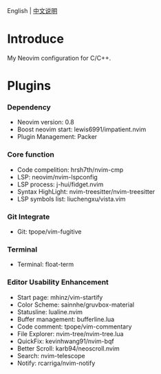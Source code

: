 

English | [中文说明](./README_zh_CN.md)

# Introduce

My Neovim configuration for C/C++.


# Plugins

### Dependency
+ Neovim version: 0.8
+ Boost neovim start: lewis6991/impatient.nvim
+ Plugin Management: Packer

### Core function

+ Code compelition: hrsh7th/nvim-cmp
+ LSP: neovim/nvim-lspconfig
+ LSP process: j-hui/fidget.nvim
+ Syntax HighLight: nvim-treesitter/nvim-treesitter
+ LSP symbols list: liuchengxu/vista.vim

### Git Integrate
+ Git: tpope/vim-fugitive

### Terminal
+ Terminal: float-term

### Editor Usability Enhancement
+ Start page: mhinz/vim-startify
+ Color Scheme: sainnhe/gruvbox-material
+ Statusline: lualine.nvim
+ Buffer management: bufferline.lua
+ Code comment: tpope/vim-commentary
+ File Explorer: nvim-tree/nvim-tree.lua
+ QuickFix: kevinhwang91/nvim-bqf
+ Better Scroll: karb94/neoscroll.nvim
+ Search: nvim-telescope
+ Notify: rcarriga/nvim-notify
